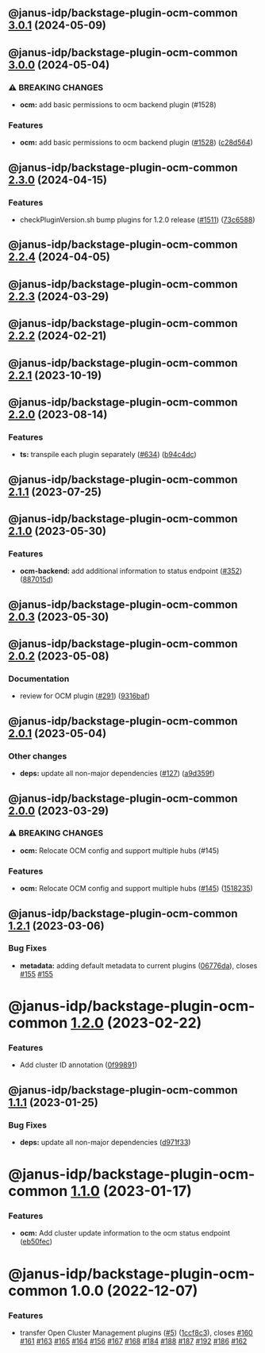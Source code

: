 ## @janus-idp/backstage-plugin-ocm-common [3.0.1](https://github.com/janus-idp/backstage-plugins/compare/@janus-idp/backstage-plugin-ocm-common@3.0.0...@janus-idp/backstage-plugin-ocm-common@3.0.1) (2024-05-09)

## @janus-idp/backstage-plugin-ocm-common [3.0.0](https://github.com/janus-idp/backstage-plugins/compare/@janus-idp/backstage-plugin-ocm-common@2.3.0...@janus-idp/backstage-plugin-ocm-common@3.0.0) (2024-05-04)


### ⚠ BREAKING CHANGES

* **ocm:** add basic permissions to ocm backend plugin (#1528)

### Features

* **ocm:** add basic permissions to ocm backend plugin ([#1528](https://github.com/janus-idp/backstage-plugins/issues/1528)) ([c28d564](https://github.com/janus-idp/backstage-plugins/commit/c28d5643034912228425930a42b60bbe4bc8a8ec))

## @janus-idp/backstage-plugin-ocm-common [2.3.0](https://github.com/janus-idp/backstage-plugins/compare/@janus-idp/backstage-plugin-ocm-common@2.2.4...@janus-idp/backstage-plugin-ocm-common@2.3.0) (2024-04-15)


### Features

* checkPluginVersion.sh bump plugins for 1.2.0 release ([#1511](https://github.com/janus-idp/backstage-plugins/issues/1511)) ([73c6588](https://github.com/janus-idp/backstage-plugins/commit/73c6588adb7e8c20907b06f2a8ef248cfd4332e4))

## @janus-idp/backstage-plugin-ocm-common [2.2.4](https://github.com/janus-idp/backstage-plugins/compare/@janus-idp/backstage-plugin-ocm-common@2.2.3...@janus-idp/backstage-plugin-ocm-common@2.2.4) (2024-04-05)

## @janus-idp/backstage-plugin-ocm-common [2.2.3](https://github.com/janus-idp/backstage-plugins/compare/@janus-idp/backstage-plugin-ocm-common@2.2.2...@janus-idp/backstage-plugin-ocm-common@2.2.3) (2024-03-29)

## @janus-idp/backstage-plugin-ocm-common [2.2.2](https://github.com/janus-idp/backstage-plugins/compare/@janus-idp/backstage-plugin-ocm-common@2.2.1...@janus-idp/backstage-plugin-ocm-common@2.2.2) (2024-02-21)

## @janus-idp/backstage-plugin-ocm-common [2.2.1](https://github.com/janus-idp/backstage-plugins/compare/@janus-idp/backstage-plugin-ocm-common@2.2.0...@janus-idp/backstage-plugin-ocm-common@2.2.1) (2023-10-19)

## @janus-idp/backstage-plugin-ocm-common [2.2.0](https://github.com/janus-idp/backstage-plugins/compare/@janus-idp/backstage-plugin-ocm-common@2.1.1...@janus-idp/backstage-plugin-ocm-common@2.2.0) (2023-08-14)


### Features

* **ts:** transpile each plugin separately ([#634](https://github.com/janus-idp/backstage-plugins/issues/634)) ([b94c4dc](https://github.com/janus-idp/backstage-plugins/commit/b94c4dc50ada328e5ce1bed5fb7c76f64607e1ee))

## @janus-idp/backstage-plugin-ocm-common [2.1.1](https://github.com/janus-idp/backstage-plugins/compare/@janus-idp/backstage-plugin-ocm-common@2.1.0...@janus-idp/backstage-plugin-ocm-common@2.1.1) (2023-07-25)

## @janus-idp/backstage-plugin-ocm-common [2.1.0](https://github.com/janus-idp/backstage-plugins/compare/@janus-idp/backstage-plugin-ocm-common@2.0.3...@janus-idp/backstage-plugin-ocm-common@2.1.0) (2023-05-30)


### Features

* **ocm-backend:** add additional information to status endpoint ([#352](https://github.com/janus-idp/backstage-plugins/issues/352)) ([887015d](https://github.com/janus-idp/backstage-plugins/commit/887015d18e665b1795e8c28e6fcc4f24aa7f3257))

## @janus-idp/backstage-plugin-ocm-common [2.0.3](https://github.com/janus-idp/backstage-plugins/compare/@janus-idp/backstage-plugin-ocm-common@2.0.2...@janus-idp/backstage-plugin-ocm-common@2.0.3) (2023-05-30)

## @janus-idp/backstage-plugin-ocm-common [2.0.2](https://github.com/janus-idp/backstage-plugins/compare/@janus-idp/backstage-plugin-ocm-common@2.0.1...@janus-idp/backstage-plugin-ocm-common@2.0.2) (2023-05-08)


### Documentation

* review for OCM plugin ([#291](https://github.com/janus-idp/backstage-plugins/issues/291)) ([9316baf](https://github.com/janus-idp/backstage-plugins/commit/9316bafd954f2c6986baa620ea13a74dcb558b29))

## @janus-idp/backstage-plugin-ocm-common [2.0.1](https://github.com/janus-idp/backstage-plugins/compare/@janus-idp/backstage-plugin-ocm-common@2.0.0...@janus-idp/backstage-plugin-ocm-common@2.0.1) (2023-05-04)


### Other changes

* **deps:** update all non-major dependencies ([#127](https://github.com/janus-idp/backstage-plugins/issues/127)) ([a9d359f](https://github.com/janus-idp/backstage-plugins/commit/a9d359f01448d1b9b4b4d3d9b087052fb6ff16b3))

## @janus-idp/backstage-plugin-ocm-common [2.0.0](https://github.com/janus-idp/backstage-plugins/compare/@janus-idp/backstage-plugin-ocm-common@1.2.1...@janus-idp/backstage-plugin-ocm-common@2.0.0) (2023-03-29)


### ⚠ BREAKING CHANGES

* **ocm:** Relocate OCM config and support multiple hubs (#145)

### Features

* **ocm:** Relocate OCM config and support multiple hubs ([#145](https://github.com/janus-idp/backstage-plugins/issues/145)) ([1518235](https://github.com/janus-idp/backstage-plugins/commit/1518235833d37b03cbcb75e9148e75e76908a53a))

## @janus-idp/backstage-plugin-ocm-common [1.2.1](https://github.com/janus-idp/backstage-plugins/compare/@janus-idp/backstage-plugin-ocm-common@1.2.0...@janus-idp/backstage-plugin-ocm-common@1.2.1) (2023-03-06)


### Bug Fixes

* **metadata:** adding default metadata to current plugins ([06776da](https://github.com/janus-idp/backstage-plugins/commit/06776dafdbab6d4fa85b92d5b676f65d97bbdb44)), closes [#155](https://github.com/janus-idp/backstage-plugins/issues/155) [#155](https://github.com/janus-idp/backstage-plugins/issues/155)

# @janus-idp/backstage-plugin-ocm-common [1.2.0](https://github.com/janus-idp/backstage-plugins/compare/@janus-idp/backstage-plugin-ocm-common@1.1.1...@janus-idp/backstage-plugin-ocm-common@1.2.0) (2023-02-22)


### Features

* Add cluster ID annotation ([0f99891](https://github.com/janus-idp/backstage-plugins/commit/0f9989108eef9a2370fd1c544306fe2c2e160a89))

## @janus-idp/backstage-plugin-ocm-common [1.1.1](https://github.com/janus-idp/backstage-plugins/compare/@janus-idp/backstage-plugin-ocm-common@1.1.0...@janus-idp/backstage-plugin-ocm-common@1.1.1) (2023-01-25)


### Bug Fixes

* **deps:** update all non-major dependencies ([d971f33](https://github.com/janus-idp/backstage-plugins/commit/d971f33c3f79ac4ec36dfb8b579f07d8dbcef8f1))

# @janus-idp/backstage-plugin-ocm-common [1.1.0](https://github.com/janus-idp/backstage-plugins/compare/@janus-idp/backstage-plugin-ocm-common@1.0.0...@janus-idp/backstage-plugin-ocm-common@1.1.0) (2023-01-17)


### Features

* **ocm:** Add cluster update information to the ocm status endpoint ([eb50fec](https://github.com/janus-idp/backstage-plugins/commit/eb50fec30ca2397931b986421055e46922810d21))

# @janus-idp/backstage-plugin-ocm-common 1.0.0 (2022-12-07)


### Features

* transfer Open Cluster Management plugins ([#5](https://github.com/janus-idp/backstage-plugins/issues/5)) ([1ccf8c3](https://github.com/janus-idp/backstage-plugins/commit/1ccf8c35f9ade6ff57f4897424d0202fed8ce7e8)), closes [#160](https://github.com/janus-idp/backstage-plugins/issues/160) [#161](https://github.com/janus-idp/backstage-plugins/issues/161) [#163](https://github.com/janus-idp/backstage-plugins/issues/163) [#165](https://github.com/janus-idp/backstage-plugins/issues/165) [#164](https://github.com/janus-idp/backstage-plugins/issues/164) [#156](https://github.com/janus-idp/backstage-plugins/issues/156) [#167](https://github.com/janus-idp/backstage-plugins/issues/167) [#168](https://github.com/janus-idp/backstage-plugins/issues/168) [#184](https://github.com/janus-idp/backstage-plugins/issues/184) [#188](https://github.com/janus-idp/backstage-plugins/issues/188) [#187](https://github.com/janus-idp/backstage-plugins/issues/187) [#192](https://github.com/janus-idp/backstage-plugins/issues/192) [#186](https://github.com/janus-idp/backstage-plugins/issues/186) [#162](https://github.com/janus-idp/backstage-plugins/issues/162)
